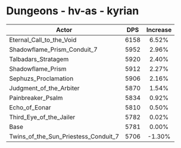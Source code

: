 # Dungeons - hv-as - kyrian
| Actor | DPS | Increase |
|---|:---:|:---:|
|Eternal_Call_to_the_Void|6158|6.52%|
|Shadowflame_Prism_Conduit_7|5952|2.96%|
|Talbadars_Stratagem|5920|2.40%|
|Shadowflame_Prism|5912|2.27%|
|Sephuzs_Proclamation|5906|2.16%|
|Judgment_of_the_Arbiter|5870|1.54%|
|Painbreaker_Psalm|5834|0.92%|
|Echo_of_Eonar|5810|0.50%|
|Third_Eye_of_the_Jailer|5782|0.02%|
|Base|5781|0.00%|
|Twins_of_the_Sun_Priestess_Conduit_7|5706|-1.30%|
